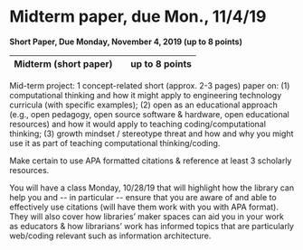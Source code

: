 # Midterm paper, due Mon., 11/4/19

**Short Paper, Due Monday, November 4, 2019  \(up to 8 points\)**

| **Midterm \(short paper\)** |  | **up to 8 points** |
| :--- | :--- | :--- |


Mid-term project: 1 concept-related short \(approx. 2-3 pages\) paper on: \(1\) computational thinking and how it might apply to engineering technology curricula \(with specific examples\); \(2\) open as an educational approach \(e.g., open pedagogy, open source software & hardware, open educational resources\) and how it would apply to teaching coding/computational thinking; \(3\) growth mindset / stereotype threat and how and why you might use it as part of teaching computational thinking/coding. 

Make certain to use APA formatted citations & reference at least 3 scholarly resources.  


You will have a class Monday, 10/28/19 that will highlight how the library can help you and -- in particular -- ensure that you are aware of and able to effectively use citations \(will have them work with you with APA format\). They will also cover how libraries’ maker spaces can aid you in your work as educators & how librarians’ work has informed topics that are particularly web/coding relevant such as information architecture.   



